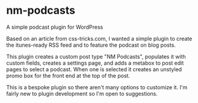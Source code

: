 # nm-podcasts
A simple podcast plugin for WordPress

Based on an article from css-tricks.com, I wanted a simple plugin to create the itunes-ready RSS feed and to feature the podcast on blog posts.

This plugin creates a custom post type "NM Podcasts", populates it with custom fields, creates a settings page, and adds a metabox to post edit pages to select a podcast. When one is selected it creates an unstyled promo box for the front end at the top of the post.

This is a bespoke plugin so there aren't many options to customize it. I'm fairly new to plugin development so I'm open to suggestions.
